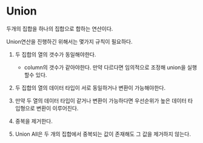 # Union
두개의 집합을 하나의 집합으로 합하는 연산이다.

Union연산을 진행하긴 위해서는 몇가지 규칙이 필요하다.

1. 두 집합의 열의 갯수가 동일해야한다.
    - column의 갯수가 같아야한다. 만약 다르다면 임의적으로 조정해 union을 실행할수 있다.
    
2. 두 집합의 열의 데이터 타입이 서로 동일하거나 변환이 가능해야한다.

3. 만약 두 열의 데이터 타입이 같거나 변환이 가능하다면 우선순위가 높은 데이터 타입형으로 변환이 이루어진다.

4. 중복을 제거한다.

5. Union All은 두 개의 집합에서 중복되는 값이 존재해도 그 값을 제거하지 않는다.
